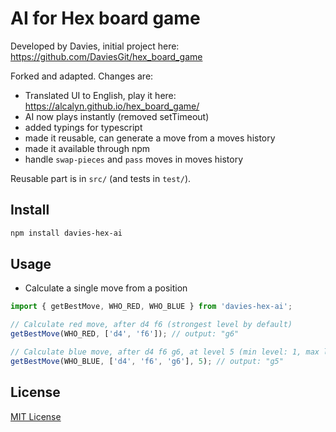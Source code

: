 # AI for Hex board game

Developed by Davies, initial project here: https://github.com/DaviesGit/hex_board_game

Forked and adapted. Changes are:

- Translated UI to English, play it here: https://alcalyn.github.io/hex_board_game/
- AI now plays instantly (removed setTimeout)
- added typings for typescript
- made it reusable, can generate a move from a moves history
- made it available through npm
- handle `swap-pieces` and `pass` moves in moves history

Reusable part is in `src/` (and tests in `test/`).

## Install

``` bash
npm install davies-hex-ai
```

## Usage

- Calculate a single move from a position

``` js
import { getBestMove, WHO_RED, WHO_BLUE } from 'davies-hex-ai';

// Calculate red move, after d4 f6 (strongest level by default)
getBestMove(WHO_RED, ['d4', 'f6']); // output: "g6"

// Calculate blue move, after d4 f6 g6, at level 5 (min level: 1, max level: 10)
getBestMove(WHO_BLUE, ['d4', 'f6', 'g6'], 5); // output: "g5"
```

## License

[MIT License](LICENSE.txt)
